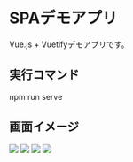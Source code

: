 <h1>SPAデモアプリ</h1>
Vue.js + Vuetifyデモアプリです。

<h2>実行コマンド</h2>
npm run serve
  
<h2>画面イメージ</h2>
<img src="https://user-images.githubusercontent.com/61681360/79428526-3aeaa400-8001-11ea-871c-82e40294f13d.png">
<img src="https://user-images.githubusercontent.com/61681360/79428564-4b9b1a00-8001-11ea-9991-c1af01650639.png">
<img src="https://user-images.githubusercontent.com/61681360/79428609-5e155380-8001-11ea-8db0-0237dc1832db.png">
<img src="https://user-images.githubusercontent.com/61681360/79428648-6a99ac00-8001-11ea-9939-dc923003eb63.png">
